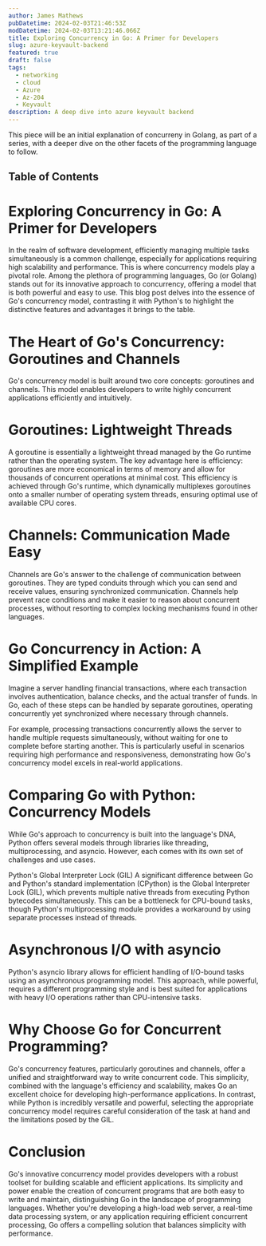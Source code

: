 ```yaml
---
author: James Mathews
pubDatetime: 2024-02-03T21:46:53Z
modDatetime: 2024-02-03T13:21:46.066Z
title: Exploring Concurrency in Go: A Primer for Developers
slug: azure-keyvault-backend
featured: true
draft: false
tags:
  - networking
  - cloud
  - Azure
  - Az-204
  - Keyvault
description: A deep dive into azure keyvault backend
---
```


This piece will be an initial explanation of concurreny in Golang, as part of a series, with a deeper dive on the other facets of the programming language to follow.

## Table of Contents

# Exploring Concurrency in Go: A Primer for Developers

In the realm of software development, efficiently managing multiple tasks simultaneously is a common challenge, especially for applications requiring high scalability and performance. This is where concurrency models play a pivotal role. Among the plethora of programming languages, Go (or Golang) stands out for its innovative approach to concurrency, offering a model that is both powerful and easy to use. This blog post delves into the essence of Go's concurrency model, contrasting it with Python's to highlight the distinctive features and advantages it brings to the table.

# The Heart of Go's Concurrency: Goroutines and Channels

Go's concurrency model is built around two core concepts: goroutines and channels. This model enables developers to write highly concurrent applications efficiently and intuitively.

# Goroutines: Lightweight Threads

A goroutine is essentially a lightweight thread managed by the Go runtime rather than the operating system. The key advantage here is efficiency: goroutines are more economical in terms of memory and allow for thousands of concurrent operations at minimal cost. This efficiency is achieved through Go's runtime, which dynamically multiplexes goroutines onto a smaller number of operating system threads, ensuring optimal use of available CPU cores.

# Channels: Communication Made Easy

Channels are Go's answer to the challenge of communication between goroutines. They are typed conduits through which you can send and receive values, ensuring synchronized communication. Channels help prevent race conditions and make it easier to reason about concurrent processes, without resorting to complex locking mechanisms found in other languages.

# Go Concurrency in Action: A Simplified Example

Imagine a server handling financial transactions, where each transaction involves authentication, balance checks, and the actual transfer of funds. In Go, each of these steps can be handled by separate goroutines, operating concurrently yet synchronized where necessary through channels.

For example, processing transactions concurrently allows the server to handle multiple requests simultaneously, without waiting for one to complete before starting another. This is particularly useful in scenarios requiring high performance and responsiveness, demonstrating how Go's concurrency model excels in real-world applications.

# Comparing Go with Python: Concurrency Models

While Go's approach to concurrency is built into the language's DNA, Python offers several models through libraries like threading, multiprocessing, and asyncio. However, each comes with its own set of challenges and use cases.

Python's Global Interpreter Lock (GIL)
A significant difference between Go and Python's standard implementation (CPython) is the Global Interpreter Lock (GIL), which prevents multiple native threads from executing Python bytecodes simultaneously. This can be a bottleneck for CPU-bound tasks, though Python's multiprocessing module provides a workaround by using separate processes instead of threads.

# Asynchronous I/O with asyncio

Python's asyncio library allows for efficient handling of I/O-bound tasks using an asynchronous programming model. This approach, while powerful, requires a different programming style and is best suited for applications with heavy I/O operations rather than CPU-intensive tasks.

# Why Choose Go for Concurrent Programming?

Go's concurrency features, particularly goroutines and channels, offer a unified and straightforward way to write concurrent code. This simplicity, combined with the language's efficiency and scalability, makes Go an excellent choice for developing high-performance applications. In contrast, while Python is incredibly versatile and powerful, selecting the appropriate concurrency model requires careful consideration of the task at hand and the limitations posed by the GIL.

# Conclusion

Go's innovative concurrency model provides developers with a robust toolset for building scalable and efficient applications. Its simplicity and power enable the creation of concurrent programs that are both easy to write and maintain, distinguishing Go in the landscape of programming languages. Whether you're developing a high-load web server, a real-time data processing system, or any application requiring efficient concurrent processing, Go offers a compelling solution that balances simplicity with performance.
